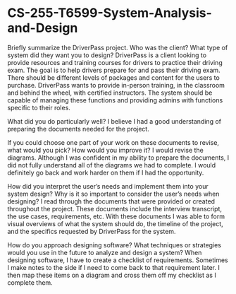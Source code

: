 # CS-255-T6599-System-Analysis-and-Design
Briefly summarize the DriverPass project. Who was the client? What type of system did they want you to design?
DriverPass is a client looking to provide resources and training courses for drivers to practice their driving exam. The goal is to help drivers prepare for and pass their driving exam. There should be different levels of packages and content for the users to purchase. DriverPass wants to provide in-person training, in the classroom and behind the wheel, with certified instructors. The system should be capable of managing these functions and providing admins with functions specific to their roles.

What did you do particularly well?
I believe I had a good understanding of preparing the documents needed for the project. 

If you could choose one part of your work on these documents to revise, what would you pick? How would you improve it?
I would revise the diagrams. Although I was confident in my ability to prepare the documents, I did not fully understand all of the diagrams we had to complete. I would definitely go back and work harder on them if I had the opportunity.

How did you interpret the user’s needs and implement them into your system design? Why is it so important to consider the user’s needs when designing?
I read through the documents that were provided or created throughout the project. These documents include the interview transcript, the use cases, requirements, etc. With these documents I was able to form visual overviews of what the system should do, the timeline of the project, and the specifics requested by DriverPass for the system.

How do you approach designing software? What techniques or strategies would you use in the future to analyze and design a system?
When designing software, I have to create a checklist of requirements. Sometimes I make notes to the side if I need to come back to that requirement later. I then map these items on a diagram and cross them off my checklist as I complete them.
